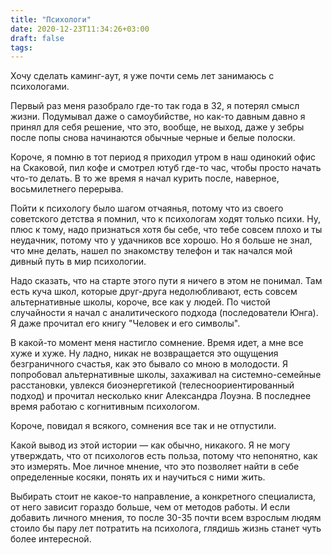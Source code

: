 ```yaml
---
title: "Психологи"
date: 2020-12-23T11:34:26+03:00
draft: false
tags:
---
```


Хочу сделать каминг-аут, я уже почти семь лет занимаюсь с психологами.

Первый раз меня разобрало где-то так года в 32, я потерял смысл жизни. Подумывал даже о самоубийстве, но как-то давным давно я принял для себя решение, что это, вообще, не выход, даже у зебры после попы снова начинаются обычные черные и белые полоски.

<!--more-->

Короче, я помню в тот период я приходил утром в наш одинокий офис на Скаковой, пил кофе и смотрел ютуб где-то час, чтобы просто начать что-то делать. В то же время я начал курить после, наверное, восьмилетнего перерыва.

Пойти к психологу было шагом отчаянья, потому что из своего советского детства я помнил, что к психологам ходят только психи. Ну, плюс к тому, надо признаться хотя бы себе, что тебе совсем плохо и ты неудачник, потому что у удачников все хорошо. Но я больше не знал, что мне делать, нашел по знакомству телефон и так начался мой дивный путь в мир психологии.

Надо сказать, что на старте этого пути я ничего в этом не понимал. Там есть куча школ, которые друг-друга недолюбливают, есть совсем альтернативные школы, короче, все как у людей. По чистой случайности я начал с аналитического подхода (последователи Юнга). Я даже прочитал его книгу "Человек и его символы".

В какой-то момент меня настигло сомнение. Время идет, а мне все хуже и хуже. Ну ладно, никак не возвращается это ощущения безграничного счастья, как это бывало со мною в молодости. Я попробовал альтернативные школы, захаживал на системно-семейные расстановки, увлекся биоэнергетикой (телесноориентированный подход) и прочитал несколько книг Александра Лоуэна. В последнее время работаю с когнитивным психологом.

Короче, повидал я всякого, сомнения все так и не отпустили.

Какой вывод из этой истории — как обычно, никакого. Я не могу утверждать, что от психологов есть польза, потому что непонятно, как это измерять. Мое личное мнение, что это позволяет найти в себе определенные косяки, понять их и научиться с ними жить.

Выбирать стоит не какое-то направление, а конкретного специалиста, от него зависит гораздо больше, чем от методов работы. И если добавить личного мнения, то после 30-35 почти всем взрослым людям стоило бы пару лет потратить на психолога, глядишь жизнь станет чуть более интересной.
